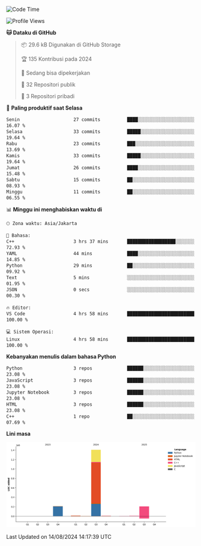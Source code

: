 <!--START_SECTION:waka-->
![Code Time](http://img.shields.io/badge/Code%20Time-6%20hrs%2047%20mins-blue)

![Profile Views](http://img.shields.io/badge/Profil%20dilihat-616-blue)

**🐱 Dataku di GitHub** 

> 📦 29.6 kB Digunakan di GitHub Storage 
 > 
> 🏆 135 Kontribusi pada 2024
 > 
> 💼 Sedang bisa dipekerjakan
 > 
> 📜 32 Repositori publik 
 > 
> 🔑 3 Repositori pribadi 
 > 
📅 **Paling produktif saat Selasa** 

```text
Senin                    27 commits          ████░░░░░░░░░░░░░░░░░░░░░   16.07 % 
Selasa                   33 commits          █████░░░░░░░░░░░░░░░░░░░░   19.64 % 
Rabu                     23 commits          ███░░░░░░░░░░░░░░░░░░░░░░   13.69 % 
Kamis                    33 commits          █████░░░░░░░░░░░░░░░░░░░░   19.64 % 
Jumat                    26 commits          ████░░░░░░░░░░░░░░░░░░░░░   15.48 % 
Sabtu                    15 commits          ██░░░░░░░░░░░░░░░░░░░░░░░   08.93 % 
Minggu                   11 commits          ██░░░░░░░░░░░░░░░░░░░░░░░   06.55 % 
```


📊 **Minggu ini menghabiskan waktu di** 

```text
🕑︎ Zona waktu: Asia/Jakarta

💬 Bahasa: 
C++                      3 hrs 37 mins       ██████████████████░░░░░░░   72.93 % 
YAML                     44 mins             ████░░░░░░░░░░░░░░░░░░░░░   14.85 % 
Python                   29 mins             ██░░░░░░░░░░░░░░░░░░░░░░░   09.92 % 
Text                     5 mins              ░░░░░░░░░░░░░░░░░░░░░░░░░   01.95 % 
JSON                     0 secs              ░░░░░░░░░░░░░░░░░░░░░░░░░   00.30 % 

🔥 Editor: 
VS Code                  4 hrs 58 mins       █████████████████████████   100.00 % 

💻 Sistem Operasi: 
Linux                    4 hrs 58 mins       █████████████████████████   100.00 % 
```

**Kebanyakan menulis dalam bahasa Python** 

```text
Python                   3 repos             ██████░░░░░░░░░░░░░░░░░░░   23.08 % 
JavaScript               3 repos             ██████░░░░░░░░░░░░░░░░░░░   23.08 % 
Jupyter Notebook         3 repos             ██████░░░░░░░░░░░░░░░░░░░   23.08 % 
HTML                     3 repos             ██████░░░░░░░░░░░░░░░░░░░   23.08 % 
C++                      1 repo              ██░░░░░░░░░░░░░░░░░░░░░░░   07.69 % 
```



**Lini masa**

![Lines of Code chart](https://raw.githubusercontent.com/yusuf601/yusuf601/main/assets/bar_graph.png)


 Last Updated on 14/08/2024 14:17:39 UTC
<!--END_SECTION:waka-->
